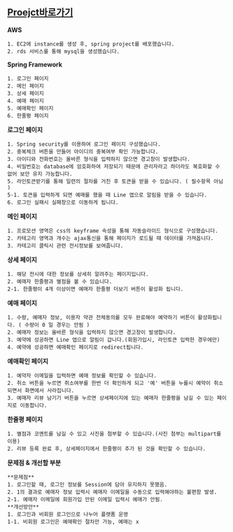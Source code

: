 
**[Proejct바로가기](http://3.234.88.56:8080/loginform)**
---

**AWS**
```
1. EC2에 instance를 생성 후, spring project를 배포했습니다.
2. rds 서비스를 통해 mysql을 생성했습니다.
```

**Spring Framework**
```
1. 로그인 페이지
2. 메인 페이지
3. 상세 페이지
4. 예매 페이지
5. 예매확인 페이지
6. 한줄평 페이지
```

**로그인 페이지**
```
1. Spring security를 이용하여 로그인 페이지 구성했습니다.
2. 중복체크 버튼을 만들어 아이디의 중복여부 확인 가능합니다.
3. 아이디와 전화번호는 올바른 형식을 입력하지 않으면 경고창이 발생합니다.
4. 비밀번호는 database에 암호화하여 저장되기 때문에 관리자라고 하더라도 복호화할 수 없어 보안 유지 가능합니다.
5. 라인토큰받기를 통해 일련의 절차를 거친 후 토큰을 받을 수 있습니다. ( 필수항목 아님 )
5-1. 토큰을 입력하게 되면 예매를 했을 때 Line 앱으로 알림을 받을 수 있습니다.
6. 로그인 실패시 실패창으로 이동하게 됩니다.
```

**메인 페이지**
```
1. 프로모션 영역은 css의 keyframe 속성을 통해 자동슬라이드 형식으로 구성했습니다.
2. 카테고리 영역과 개수는 ajax통신을 통해 페이지가 로드될 때 데이터를 가져옵니다.
3. 카테고리 클릭시 관련 전시정보를 보여줍니다.
```

**상세 페이지**
```
1. 해당 전시에 대한 정보를 상세히 알려주는 페이지입니다.
2. 예매자 한줄평과 별점을 볼 수 있습니다.
2-1. 한줄평이 4개 이상이면 예매자 한줄평 더보기 버튼이 활성화 됩니다.
```

**예매 페이지**
```
1. 수량, 예매자 정보, 이용자 약관 전체동의를 모두 완료해야 예약하기 버튼이 활성화됩니다. ( 수량이 0 일 경우는 안됨 )
2. 예매자 정보는 올바른 형식을 입력하지 않으면 경고창이 발생합니다.
3. 예약에 성공하면 Line 앱으로 알림이 갑니다.(회원가입시, 라인토큰 입력한 경우에만)
4. 예약에 성공하면 예매확인 페이지로 redirect됩니다.
```

**예매확인 페이지**
```
1. 예약자 이메일을 입력하면 예매 정보를 확인할 수 있습니다.
2. 취소 버튼을 누르면 취소여부를 한번 더 확인하게 되고 '예' 버튼을 누를시 예약이 취소되면서 화면에서 사라집니다.
3. 예매자 리뷰 남기기 버튼을 누르면 상세페이지에 있는 예매자 한줄평을 남길 수 있는 페이지로 이동합니다.
```

**한줄평 페이지**
```
1. 별점과 코멘트를 남길 수 있고 사진을 첨부할 수 있습니다.(사진 첨부는 multipart를 이용)
2. 리뷰 등록 완료 후, 상세페이지에서 한줄평이 추가 된 것을 확인할 수 있습니다.
```

**문제점 & 개선할 부분**
```
**문제점**
1. 로그인할 때, 로그인 정보를 Session에 담아 유지하지 못했음.
2. 1의 결과로 예매자 정보 입력시 예매자 이메일을 수동으로 입력해야하는 불편함 발생.
2-1. 예매자 이메일에 회원가입 안된 이메일 입력시 예매가 안됨.
**개선방안**
1. 로그인과 비회원 로그인으로 나누어 플랫폼 운영
1-1. 비회원 로그인은 예매확인 절차만 가능, 예매는 x
```
